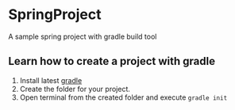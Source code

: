 # SpringProject
A sample spring project with gradle build tool

## Learn how to create a project with gradle
1. Install latest [gradle](https://gradle.org/install/)
2. Create the folder for your project.
3. Open terminal from the created folder and execute `gradle init`